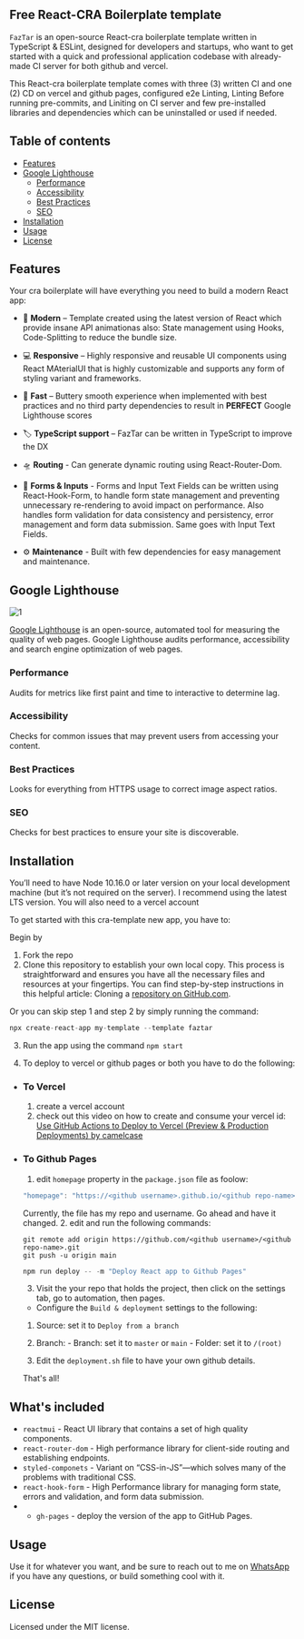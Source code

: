 ## Free React-CRA Boilerplate template

`FazTar` is an open-source React-cra boilerplate template written in TypeScript & ESLint, designed for developers and startups, who want to get started with a quick and professional application codebase with already-made CI server for both github and vercel.

This React-cra boilerplate template comes with three (3) written CI and one (2) CD on vercel and github pages, configured e2e Linting, Linting Before running pre-commits, and Liniting on CI server and few pre-installed libraries and dependencies which can be uninstalled or used if needed.

## Table of contents

- [Features](#features)
- [Google Lighthouse](#google-lighthouse)
  - [Performance](#performance)
  - [Accessibility](#accessibility)
  - [Best Practices](#best-practices)
  - [SEO](#seo)
- [Installation](#installation)
- [Usage](#usage)
- [License](#license)

## Features

Your cra boilerplate will have everything you need to build a modern React app:

- 🎁 **Modern** – Template created using the latest version of React which provide insane API animationas also: State management using Hooks, Code-Splitting to reduce the bundle size.

- 💻 **Responsive** – Highly responsive and reusable UI components using React MAterialUI that is highly customizable and supports any form of styling variant and frameworks.

- 🚀 **Fast** – Buttery smooth experience when implemented with best practices and no third party dependencies to result in <b>PERFECT</b> Google Lighthouse scores

- 🏷 **TypeScript support** – FazTar can be written in TypeScript to improve the DX

- 🛸 **Routing** - Can generate dynamic routing using React-Router-Dom.

- 🤙 **Forms & Inputs** - Forms and Input Text Fields can be written using React-Hook-Form, to handle form state management and preventing unnecessary re-rendering to avoid impact on performance. Also handles form validation for data consistency and persistency, error management and form data submission. Same goes with Input Text Fields.

- ⚙️ **Maintenance** - Built with few dependencies for easy management and maintenance.


## Google Lighthouse

![1](https://user-images.githubusercontent.com/48876996/121569366-c313e000-ca31-11eb-940c-187f556ff0d6.png)

[Google Lighthouse][Google Lighthouse] is an open-source, automated tool for measuring the quality of web pages. Google Lighthouse audits performance, accessibility and search engine optimization of web pages.

### Performance

Audits for metrics like first paint and time to interactive to determine lag.

### Accessibility

Checks for common issues that may prevent users from accessing your content.

### Best Practices

Looks for everything from HTTPS usage to correct image aspect ratios.

### SEO 

Checks for best practices to ensure your site is discoverable.


## Installation

You’ll need to have Node 10.16.0 or later version on your local development machine (but it’s not required on the server). I recommend using the latest LTS version. You will also need to a vercel account

To get started with this cra-template new app, you have to:

Begin by 
1. Fork the repo
2. Clone this repository to establish your own local copy. This process is straightforward and ensures you have all the necessary files and resources at your fingertips. You can find step-by-step instructions in this helpful article: Cloning a [repository on GitHub.com](https://docs.github.com/en/repositories/creating-and-managing-repositories/cloning-a-repository#cloning-a-repository).

Or you can skip step 1 and step 2 by simply running the command:
```js
npx create-react-app my-template --template faztar
```
3. Run the app using the command `npm start`

4. To deploy to vercel or github pages or both you have to do the following:
  - ### To Vercel

    1. create a vercel account
    2. check out this video on how to create and consume your vercel id: [Use GitHub Actions to Deploy to Vercel (Preview & Production Deployments) by camelcase](https://www.youtube.com/watch?v=FHVaWZjWec4&t=150s&pp=ygUvKFByZXZpZXcgJiBQcm9kdWN0aW9uIERlcGxveW1lbnRzKSBieSBjYW1lbGNhc2U%3D)

  - ### To Github Pages

    1. edit `homepage` property in the `package.json` file as foolow:
    ```js
    "homepage": "https://<github username>.github.io/<github repo-name>"
    ``` 
    Currently, the file has my repo and username. Go ahead and have it changed.
    2. edit and run the following commands:
    ```git
    git remote add origin https://github.com/<github username>/<github repo-name>.git
    git push -u origin main
    ```

    ```js
    npm run deploy -- -m "Deploy React app to Github Pages"
    ```
    3. Visit the your repo that holds the project, then click on the settings tab, go to automation, then pages.
      - Configure the `Build & deployment` settings to the following:
      1. Source: set it to `Deploy from a branch`
      2. Branch: 
        - Branch: set it to `master` or `main`
        - Folder: set it to `/(root)`

    4. Edit the `deployment.sh` file to have your own github details.

    That's all!


## What's included

- `reactmui` - React UI library that contains a set of high quality components.
- `react-router-dom` - High performance library for client-side routing and establishing endpoints.
- `styled-componets` - Variant on “CSS-in-JS”—which solves many of the problems with traditional CSS.
- `react-hook-form` - High Performance library for managing form state, errors and validation, and form data submission.
- - `gh-pages` - deploy the version of the app to GitHub Pages.

## Usage

Use it for whatever you want, and be sure to reach out to me on [WhatsApp](https://wa.me/08148106698) if you have any questions, or build something cool with it.

## License

Licensed under the MIT license.

[reactmui]: https://mui.com/material-ui/getting-started/
[react-hook-form]: https://react-hook-form.com/
[styled-componets]: https://github.com/styled-components/styled-components
[react-router-dom]: https://reactrouter.com/
[gh-pages]: https://pages.github.com/
[axios]: https://axios-http.com/docs/intro
[Google Lighthouse]: https://developers.google.com/web/tools/lighthouse
